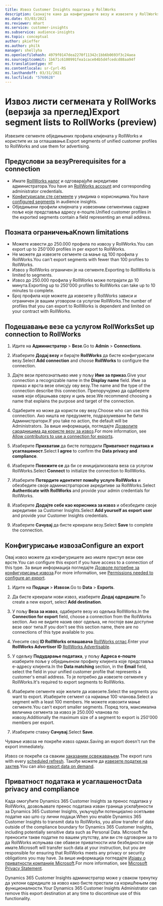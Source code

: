 ```yaml
---
title: Извоз Customer Insights података у RollWorks
description: Сазнајте како да конфигуришете везу и извезете у RollWorks.
ms.date: 03/03/2021
ms.reviewer: mhart
ms.service: customer-insights
ms.subservice: audience-insights
ms.topic: conceptual
author: pkieffer
ms.author: philk
manager: shellyha
ms.openlocfilehash: 4979f0147dea2270f11342c1bb6b0693f3c24aea
ms.sourcegitcommit: 1b671c6100991fea1cace04b5d4fcedcd88aa94f
ms.translationtype: HT
ms.contentlocale: sr-Cyrl-RS
ms.lasthandoff: 03/31/2021
ms.locfileid: "5760628"
---
```

# <a name="export-segment-lists-to-rollworks-preview"></a><span data-ttu-id="2b291-103">Извоз листи сегмената у RollWorks (верзија за преглед)</span><span class="sxs-lookup"><span data-stu-id="2b291-103">Export segment lists to RollWorks (preview)</span></span>

<span data-ttu-id="2b291-104">Извезите сегменте обједињених профила клијената у RollWorks и користите их за оглашавање.</span><span class="sxs-lookup"><span data-stu-id="2b291-104">Export segments of unified customer profiles to RollWorks and use them for advertising.</span></span> 

## <a name="prerequisites-for-a-connection"></a><span data-ttu-id="2b291-105">Предуслови за везу</span><span class="sxs-lookup"><span data-stu-id="2b291-105">Prerequisites for a connection</span></span>

-   <span data-ttu-id="2b291-106">Имате [RollWorks налог](https://www.rollworks.com/) и одговарајуће акредитиве администратора.</span><span class="sxs-lookup"><span data-stu-id="2b291-106">You have an [RollWorks account](https://www.rollworks.com/) and corresponding administrator credentials.</span></span>
-   <span data-ttu-id="2b291-107">[Конфигурисали сте сегменте](segments.md) у увидима о корисницима.</span><span class="sxs-lookup"><span data-stu-id="2b291-107">You have [configured segments](segments.md) in audience insights.</span></span>
-   <span data-ttu-id="2b291-108">Обједињени профили клијената у извезеним сегментима садрже поље које представља адресу е-поште.</span><span class="sxs-lookup"><span data-stu-id="2b291-108">Unified customer profiles in the exported segments contain a field representing an email address.</span></span>

## <a name="known-limitations"></a><span data-ttu-id="2b291-109">Позната ограничења</span><span class="sxs-lookup"><span data-stu-id="2b291-109">Known limitations</span></span>

- <span data-ttu-id="2b291-110">Можете извести до 250.000 профила по извозу у RollWorks.</span><span class="sxs-lookup"><span data-stu-id="2b291-110">You can export up to 250'000 profiles in per export to RollWorks.</span></span>
- <span data-ttu-id="2b291-111">Не можете да извезете сегменте са мање од 100 профила у RollWorks.</span><span class="sxs-lookup"><span data-stu-id="2b291-111">You can't export segments with fewer than 100 profiles to RollWorks.</span></span> 
- <span data-ttu-id="2b291-112">Извоз у RollWorks ограничен је на сегменте.</span><span class="sxs-lookup"><span data-stu-id="2b291-112">Exporting to RollWorks is limited to segments.</span></span>
- <span data-ttu-id="2b291-113">Извоз до 250.000 профила у RollWorks може потрајати до 10 минута.</span><span class="sxs-lookup"><span data-stu-id="2b291-113">Exporting up to 250'000 profiles to RollWorks can take up to 10 minutes to complete.</span></span> 
- <span data-ttu-id="2b291-114">Број профила које можете да извезете у RollWorks зависи и ограничен је вашим уговором са услугом RollWorks.</span><span class="sxs-lookup"><span data-stu-id="2b291-114">The number of profiles that you can export to RollWorks is dependent and limited on your contract with RollWorks.</span></span>

## <a name="set-up-connection-to-rollworks"></a><span data-ttu-id="2b291-115">Подешавање везе са услугом RollWorks</span><span class="sxs-lookup"><span data-stu-id="2b291-115">Set up connection to RollWorks</span></span>

1. <span data-ttu-id="2b291-116">Идите на **Администратор** > **Везе**.</span><span class="sxs-lookup"><span data-stu-id="2b291-116">Go to **Admin** > **Connections**.</span></span>

1. <span data-ttu-id="2b291-117">Изаберите **Додај везу** и бирајте **RollWorks** да бисте конфигурисали везу.</span><span class="sxs-lookup"><span data-stu-id="2b291-117">Select **Add connection** and choose **RollWorks** to configure the connection.</span></span>

1. <span data-ttu-id="2b291-118">Дајте вези препознатљиво име у пољу **Име за приказ**.</span><span class="sxs-lookup"><span data-stu-id="2b291-118">Give your connection a recognizable name in the **Display name** field.</span></span> <span data-ttu-id="2b291-119">Име за приказ и врста везе описују ову везу.</span><span class="sxs-lookup"><span data-stu-id="2b291-119">The name and the type of the connection describe this connection.</span></span> <span data-ttu-id="2b291-120">Препоручујемо да одаберете назив који објашњава сврху и циљ везе.</span><span class="sxs-lookup"><span data-stu-id="2b291-120">We recommend choosing a name that explains the purpose and target of the connection.</span></span>

1. <span data-ttu-id="2b291-121">Одаберите ко може да користи ову везу.</span><span class="sxs-lookup"><span data-stu-id="2b291-121">Choose who can use this connection.</span></span> <span data-ttu-id="2b291-122">Ако ништа не предузмете, подразумевани ће бити Администратори.</span><span class="sxs-lookup"><span data-stu-id="2b291-122">If you take no action, the default will be Administrators.</span></span> <span data-ttu-id="2b291-123">За више информација, погледајте [Дозволите сарадницима да користе везу за извоз](connections.md#allow-contributors-to-use-a-connection-for-exports).</span><span class="sxs-lookup"><span data-stu-id="2b291-123">For more information, see [Allow contributors to use a connection for exports](connections.md#allow-contributors-to-use-a-connection-for-exports).</span></span>

1. <span data-ttu-id="2b291-124">Изаберите **Прихватам** да бисте потврдили **Приватност података и усаглашеност**.</span><span class="sxs-lookup"><span data-stu-id="2b291-124">Select **I agree** to confirm the **Data privacy and compliance**.</span></span>

1. <span data-ttu-id="2b291-125">Изаберите **Повежите се** да би се иницијализовала веза са услугом RollWorks.</span><span class="sxs-lookup"><span data-stu-id="2b291-125">Select **Connect** to initialize the connection to RollWorks.</span></span>

1. <span data-ttu-id="2b291-126">Изаберите **Потврдите идентитет помоћу услуге RollWorks** и обезбедите своје администраторске акредитиве за RollWorks.</span><span class="sxs-lookup"><span data-stu-id="2b291-126">Select **Authenticate with RollWorks** and provide your admin credentials for RollWorks.</span></span>

1. <span data-ttu-id="2b291-127">Изаберите **Додајте себе као корисника за извоз** и обезбедите своје акредитиве за Customer Insights.</span><span class="sxs-lookup"><span data-stu-id="2b291-127">Select **Add yourself as export user** and provide your Customer Insights credentials.</span></span>

1. <span data-ttu-id="2b291-128">Изаберите **Сачувај** да бисте креирали везу.</span><span class="sxs-lookup"><span data-stu-id="2b291-128">Select **Save** to complete the connection.</span></span>

## <a name="configure-an-export"></a><span data-ttu-id="2b291-129">Конфигурисање извоза</span><span class="sxs-lookup"><span data-stu-id="2b291-129">Configure an export</span></span>

<span data-ttu-id="2b291-130">Овај извоз можете да конфигуришете ако имате приступ вези ове врсте.</span><span class="sxs-lookup"><span data-stu-id="2b291-130">You can configure this export if you have access to a connection of this type.</span></span> <span data-ttu-id="2b291-131">За више информација погледајте [Дозволе потребне за конфигурисање извоза](export-destinations.md#set-up-a-new-export).</span><span class="sxs-lookup"><span data-stu-id="2b291-131">For more information, see [Permissions needed to configure an export](export-destinations.md#set-up-a-new-export).</span></span>

1. <span data-ttu-id="2b291-132">Идите на **Подаци** > **Извози**.</span><span class="sxs-lookup"><span data-stu-id="2b291-132">Go to **Data** > **Exports**.</span></span>

1. <span data-ttu-id="2b291-133">Да бисте креирали нови извоз, изаберите **Додај одредиште**.</span><span class="sxs-lookup"><span data-stu-id="2b291-133">To create a new export, select **Add destination**.</span></span>

1. <span data-ttu-id="2b291-134">У пољу **Веза за извоз**, одаберите везу из одељка RollWorks.</span><span class="sxs-lookup"><span data-stu-id="2b291-134">In the **Connection for export** field, choose a connection from the RollWorks section.</span></span> <span data-ttu-id="2b291-135">Ако не видите назив овог одељка, не постоје вам доступне везе овог типа.</span><span class="sxs-lookup"><span data-stu-id="2b291-135">If you don't see this section name, there are no connections of this type available to you.</span></span>

1. <span data-ttu-id="2b291-136">Унесите свој **ID RollWorks оглашавача** [RollWorks оглас](https://help.adroll.com/hc/articles/212011838-Advertiser-Profiles).</span><span class="sxs-lookup"><span data-stu-id="2b291-136">Enter your **RollWorks Advertiser ID** [RollWorks Advertisable](https://help.adroll.com/hc/articles/212011838-Advertiser-Profiles).</span></span>

3. <span data-ttu-id="2b291-137">У одељку **Подударање података**, у пољу **Адреса е-поште** изаберите поље у обједињеном профилу клијента које представља е-адресу клијента.</span><span class="sxs-lookup"><span data-stu-id="2b291-137">In the **Data matching** section, in the **Email** field, select the field in your unified customer profile that represents a customer's email address.</span></span> <span data-ttu-id="2b291-138">То је потребно да извезете сегменте у RollWorks.</span><span class="sxs-lookup"><span data-stu-id="2b291-138">It's required to export segments to RollWorks.</span></span>

1. <span data-ttu-id="2b291-139">Изаберите сегменте које желите да извезете.</span><span class="sxs-lookup"><span data-stu-id="2b291-139">Select the segments you want to export.</span></span> <span data-ttu-id="2b291-140">Изаберите сегмент са најмање 100 чланова.</span><span class="sxs-lookup"><span data-stu-id="2b291-140">Select a segment with a least 100 members.</span></span> <span data-ttu-id="2b291-141">Не можете извозити мање сегменте.</span><span class="sxs-lookup"><span data-stu-id="2b291-141">You can't export smaller segments.</span></span> <span data-ttu-id="2b291-142">Поред тога, максимална величина сегмента за извоз је 250.000 чланова по извозу.</span><span class="sxs-lookup"><span data-stu-id="2b291-142">Additionally the maximum size of a segment to export is 250'000 members per export.</span></span> 

1. <span data-ttu-id="2b291-143">Изаберите ставку **Сачувај**.</span><span class="sxs-lookup"><span data-stu-id="2b291-143">Select **Save**.</span></span>

<span data-ttu-id="2b291-144">Чување извоза не покреће извоз одмах.</span><span class="sxs-lookup"><span data-stu-id="2b291-144">Saving an export doesn't run the export immediately.</span></span>

<span data-ttu-id="2b291-145">Извоз се покреће са сваким [заказаним освежавањем](system.md#schedule-tab).</span><span class="sxs-lookup"><span data-stu-id="2b291-145">The export runs with every [scheduled refresh](system.md#schedule-tab).</span></span> <span data-ttu-id="2b291-146">Такође можете да [извезете податке на захтев](export-destinations.md#run-exports-on-demand).</span><span class="sxs-lookup"><span data-stu-id="2b291-146">You can also [export data on demand](export-destinations.md#run-exports-on-demand).</span></span> 


## <a name="data-privacy-and-compliance"></a><span data-ttu-id="2b291-147">Приватност података и усаглашеност</span><span class="sxs-lookup"><span data-stu-id="2b291-147">Data privacy and compliance</span></span>

<span data-ttu-id="2b291-148">Када омогућите Dynamics 365 Customer Insights за пренос података у RollWorks, дозвољавате пренос података изван граница усклађености за Dynamics 365 Customer Insights, укључујући потенцијално осетљиве податке као што су лични подаци.</span><span class="sxs-lookup"><span data-stu-id="2b291-148">When you enable Dynamics 365 Customer Insights to transmit data to RollWorks, you allow transfer of data outside of the compliance boundary for Dynamics 365 Customer Insights, including potentially sensitive data such as Personal Data.</span></span> <span data-ttu-id="2b291-149">Microsoft ће преносити такве податке по вашем упутству, али ви сте одговорни за то да RollWorks испуњава све обавезе приватности или безбедности које имате.</span><span class="sxs-lookup"><span data-stu-id="2b291-149">Microsoft will transfer such data at your instruction, but you are responsible for ensuring that RollWorks meets any privacy or security obligations you may have.</span></span> <span data-ttu-id="2b291-150">За више информација погледајте [Изјаву о приватности компаније Microsoft](https://go.microsoft.com/fwlink/?linkid=396732).</span><span class="sxs-lookup"><span data-stu-id="2b291-150">For more information, see [Microsoft Privacy Statement](https://go.microsoft.com/fwlink/?linkid=396732).</span></span>

<span data-ttu-id="2b291-151">Dynamics 365 Customer Insights администратор може у сваком тренутку да уклони одредиште за извоз како бисте престали са коришћењем ове функционалности.</span><span class="sxs-lookup"><span data-stu-id="2b291-151">Your Dynamics 365 Customer Insights Administrator can remove this export destination at any time to discontinue use of this functionality.</span></span>
